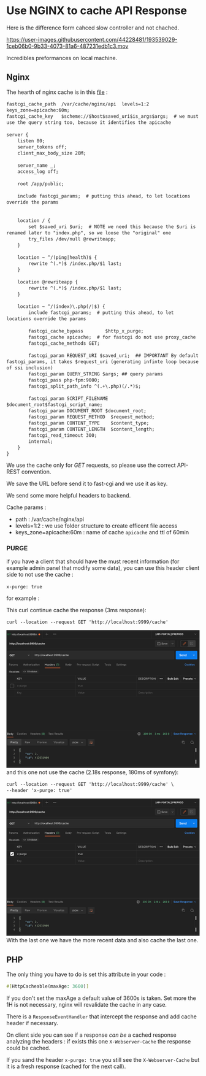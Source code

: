 # Use NGINX to cache API Response

Here is the difference form cahced slow controller and not chached.

https://user-images.githubusercontent.com/44228481/193539029-1ceb06b0-9b33-4073-81a6-487231edb1c3.mov

Incredibles preformances on local machine.

## Nginx 

The hearth of nginx cache is in this [file](.build/server.config) :
```
fastcgi_cache_path  /var/cache/nginx/api  levels=1:2  keys_zone=apicache:60m;
fastcgi_cache_key   $scheme://$host$saved_uri$is_args$args;  # we must use the query string too, because it identifies the apicache

server {
    listen 80;
    server_tokens off;
    client_max_body_size 20M;

    server_name _;
    access_log off;

    root /app/public;

    include fastcgi_params;  # putting this ahead, to let locations override the params


    location / {
        set $saved_uri $uri;  # NOTE we need this because the $uri is renamed later to "index.php", so we loose the "original" one
        try_files /dev/null @rewriteapp;
    }

    location ~ ^/(ping|health)$ {
        rewrite ^(.*)$ /index.php/$1 last;
    }

    location @rewriteapp {
        rewrite ^(.*)$ /index.php/$1 last;
    }

    location ~ ^/(index)\.php(/|$) {
        include fastcgi_params;  # putting this ahead, to let locations override the params

        fastcgi_cache_bypass        $http_x_purge;
        fastcgi_cache apicache;  # for fastcgi do not use proxy_cache
        fastcgi_cache_methods GET;

        fastcgi_param REQUEST_URI $saved_uri;  ## IMPORTANT By default fastcgi_params, it takes $request_uri (generating infinte loop because of ssi inclusion)
        fastcgi_param QUERY_STRING $args; ## query params
        fastcgi_pass php-fpm:9000;
        fastcgi_split_path_info ^(.+\.php)(/.*)$;

        fastcgi_param SCRIPT_FILENAME $document_root$fastcgi_script_name;
        fastcgi_param DOCUMENT_ROOT $document_root;
        fastcgi_param REQUEST_METHOD  $request_method;
        fastcgi_param CONTENT_TYPE    $content_type;
        fastcgi_param CONTENT_LENGTH  $content_length;
        fastcgi_read_timeout 300;
        internal;
    }
}
```

We use the cache only for *GET* requests, so please use the correct API-REST convention.

We save the URL before send it to fast-cgi and we use it as key.

We send some more helpful headers to backend.

Cache params :
* path : /var/cache/nginx/api  
* levels=1:2 : we use folder structure to create efficent file access
* keys_zone=apicache:60m : name of cache `apicache` and ttl of 60min 


### PURGE

if you have a client that should have the must recent information (for example admin panel that modify some data),
you can use this header client side to not use the cache :

`x-purge: true`

for example :

This curl continue cache the response (3ms response):

```curl
curl --location --request GET 'http://localhost:9999/cache'
```
![cached](img/img2.png)
and this one not use the cache (2.18s response, 180ms of symfony):

```curl
curl --location --request GET 'http://localhost:9999/cache' \
--header 'x-purge: true'
```
![not-cached](img/img.png)
With the last one we have the more recent data and also cache the last one.


## PHP

The only thing you have to do is set this attribute in your code : 

```php
#[HttpCacheable(maxAge: 3600)]
```

If you don't set the maxAge a default value of 3600s is taken. Set more the 1H is not necessary, nginx will revalidate 
the cache in any case.

There is a `ResponseEventHandler` that intercept the response and add cache header if necessary.

On client side you can see if a response *can be* a cached response analyzing the headers : if exists this one `X-Webserver-Cache` the 
response could be cached.

If you sand the header `x-purge: true` you still see the `X-Webserver-Cache` but it is a fresh response (cached for the next call).  



